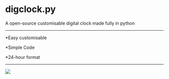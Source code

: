# digclock.py

<p>A open-source customisable digital clock made fully in python</p>
<hr></hr>
<p>*Easy customisable</p>
<p>*Simple Code</p>
<p>*24-hour format</p>
<hr></hr>
<img src="https://i.ibb.co/ncRqFJT/Capture.png">
